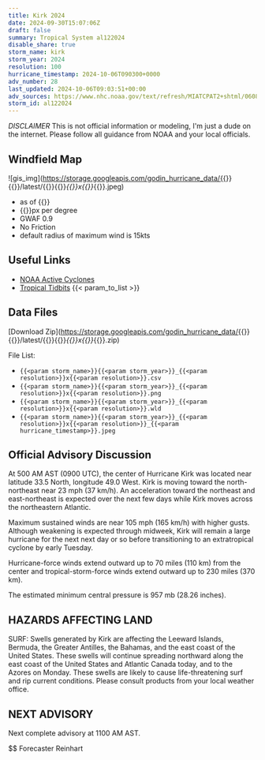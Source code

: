 ```yaml
---
title: Kirk 2024
date: 2024-09-30T15:07:06Z
draft: false
summary: Tropical System al122024
disable_share: true
storm_name: kirk
storm_year: 2024
resolution: 100
hurricane_timestamp: 2024-10-06T090300+0000
adv_number: 28
last_updated: 2024-10-06T09:03:51+00:00
adv_sources: https://www.nhc.noaa.gov/text/refresh/MIATCPAT2+shtml/060849.shtml;https://www.nhc.noaa.gov/refresh/graphics_at2+shtml/085209.shtml?cone
storm_id: al122024
---
```

*DISCLAIMER* This is not official information or modeling, I'm just a dude on the internet.  Please follow all guidance from NOAA and your local officials.

## Windfield Map
![gis_img](https://storage.googleapis.com/godin_hurricane_data/{{<param storm_name>}}{{<param storm_year>}}/latest/{{<param storm_name>}}{{<param storm_year>}}_{{<param resolution>}}x{{<param resolution>}}_{{<param hurricane_timestamp>}}.jpeg)

- as of {{<param last_updated>}}
- {{<param resolution>}}px per degree
- GWAF 0.9
- No Friction
- default radius of maximum wind is 15kts

## Useful Links
- [NOAA Active Cyclones](https://www.nhc.noaa.gov/)
- [Tropical Tidbits](https://www.tropicaltidbits.com/storminfo/)
{{< param_to_list >}}

## Data Files
[Download Zip](https://storage.googleapis.com/godin_hurricane_data/{{<param storm_name>}}{{<param storm_year>}}/latest/{{<param storm_name>}}{{<param storm_year>}}_{{<param resolution>}}x{{<param resolution>}}_{{<param hurricane_timestamp>}}.zip)

File List:
- `{{<param storm_name>}}{{<param storm_year>}}_{{<param resolution>}}x{{<param resolution>}}.csv`
- `{{<param storm_name>}}{{<param storm_year>}}_{{<param resolution>}}x{{<param resolution>}}.png`
- `{{<param storm_name>}}{{<param storm_year>}}_{{<param resolution>}}x{{<param resolution>}}.wld`
- `{{<param storm_name>}}{{<param storm_year>}}_{{<param resolution>}}x{{<param resolution>}}_{{<param hurricane_timestamp>}}.jpeg`


## Official Advisory Discussion
At 500 AM AST (0900 UTC), the center of Hurricane Kirk was located 
near latitude 33.5 North, longitude 49.0 West. Kirk is moving toward 
the north-northeast near 23 mph (37 km/h). An acceleration toward 
the northeast and east-northeast is expected over the next few days 
while Kirk moves across the northeastern Atlantic.
 
Maximum sustained winds are near 105 mph (165 km/h) with higher 
gusts. Although weakening is expected through midweek, Kirk will 
remain a large hurricane for the next next day or so before 
transitioning to an extratropical cyclone by early Tuesday.
 
Hurricane-force winds extend outward up to 70 miles (110 km) from
the center and tropical-storm-force winds extend outward up to 230
miles (370 km).
 
The estimated minimum central pressure is 957 mb (28.26 inches).
 
 
HAZARDS AFFECTING LAND
----------------------
SURF:  Swells generated by Kirk are affecting the Leeward Islands,
Bermuda, the Greater Antilles, the Bahamas, and the east coast of
the United States. These swells will continue spreading northward
along the east coast of the United States and Atlantic Canada today,
and to the Azores on Monday. These swells are likely to cause
life-threatening surf and rip current conditions. Please consult
products from your local weather office.
 
 
NEXT ADVISORY
-------------
Next complete advisory at 1100 AM AST.
 
$$
Forecaster Reinhart